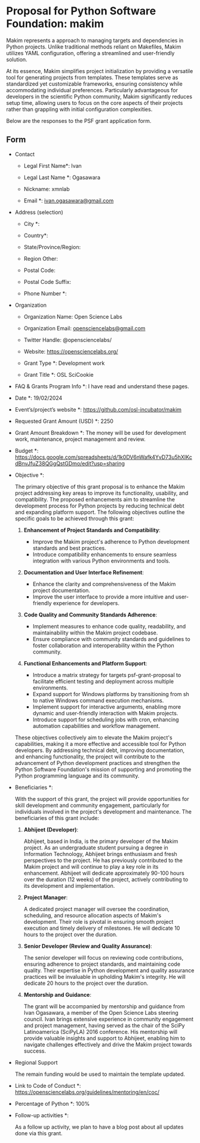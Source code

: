 # Proposal for Python Software Foundation: makim

Makim represents a approach to managing targets and dependencies in Python 
projects. Unlike traditional methods reliant on Makefiles, Makim 
utilizes YAML configuration, offering a streamlined and user-friendly solution.

At its essence, Makim simplifies project initialization by providing a 
versatile tool for generating projects from templates. These templates serve as 
standardized yet customizable frameworks, ensuring consistency while 
accommodating individual preferences. Particularly advantageous for developers 
in the scientific Python community, Makim significantly reduces setup time, 
allowing users to focus on the core aspects of their projects rather than 
grappling with initial configuration complexities.

Below are the responses to the PSF grant application form.

## Form

- Contact

   - Legal First Name*: Ivan

  - Legal Last Name *: Ogasawara

  - Nickname: xmnlab

  - Email *: ivan.ogasawara@gmail.com

- Address (selection)

  - City *:

  - Country*:

  - State/Province/Region:

  - Region Other:

  - Postal Code:

  - Postal Code Suffix:

  - Phone Number *:

- Organization
  
  - Organization Name: Open Science Labs

  - Organization Email: opensciencelabs@gmail.com

  - Twitter Handle: @opensciencelabs/

  - Website: https://opensciencelabs.org/

  - Grant Type *: Development work

  - Grant Title *: OSL SciCookie


- FAQ & Grants Program Info *: I have read and understand these pages.

- Date *: 19/02/2024

- Event’s/project’s website *: https://github.com/osl-incubator/makim

- Requested Grant Amount (USD) *: 2250

- Grant Amount Breakdown *: The money will be used for development work,
  maintenance, project management and review.

- Budget *: 
https://docs.google.com/spreadsheets/d/1k0DV6nWafk4YvD73u5hXIKcdBnvJfuZ38QGgQstGDmo/edit?usp=sharing

- Objective *:

  The primary objective of this grant proposal is to enhance the Makim project 
  addressing key areas to improve its functionality, usability, and 
  compatibility. The proposed enhancements aim to streamline the development 
  process for Python projects by reducing technical debt and expanding platform 
  support. The following objectives outline the specific goals to be achieved 
  through this grant:
      
  1. **Enhancement of Project Standards and Compatibility**:
        * Improve the Makim project's adherence to Python development standards 
        and best practices.
        * Introduce compatibility enhancements to ensure seamless integration 
        with various Python environments and tools.

  2. **Documentation and User Interface Refinement**:
        * Enhance the clarity and comprehensiveness of the Makim project 
        documentation.
        * Improve the user interface to provide a more intuitive and 
        user-friendly experience for developers.

  3. **Code Quality and Community Standards Adherence**:
        * Implement measures to enhance code quality, readability, and 
        maintainability within the Makim project codebase.
        * Ensure compliance with community standards and guidelines to foster 
        collaboration and interoperability within the Python community.

  4. **Functional Enhancements and Platform Support**:
        
        * Introduce a matrix strategy for targets psf-grant-proposal to 
        facilitate efficient testing and deployment across multiple 
        environments.
        * Expand support for Windows platforms by transitioning from sh to 
        native Windows command execution mechanisms.
        * Implement support for interactive arguments, enabling more dynamic 
        and user-friendly interaction with Makim projects.
        * Introduce support for scheduling jobs with cron, enhancing automation 
        capabilities and workflow management.

  These objectives collectively aim to elevate the Makim project's 
  capabilities, making it a more effective and accessible tool for Python 
  developers. By addressing technical debt, improving documentation, and 
  enhancing functionality, the project will contribute to the advancement of 
  Python development practices and strengthen the Python Software Foundation's 
  mission of supporting and promoting the Python programming language and its 
  community.

- Beneficiaries *:

  With the support of this grant, the project will provide opportunities for 
  skill development and community engagement, particularly for individuals 
  involved in the project's development and maintenance. The beneficiaries of 
  this grant include:

  1. **Abhijeet (Developer)**:

      Abhijeet, based in India, is the primary developer of the Makim 
      project.   As an undergraduate student pursuing a degree in Information 
      Technology, Abhijeet brings enthusiasm and fresh perspectives to the 
      project. He has previously contributed to the Makim project and will 
      continue to play a key role in its enhancement. Abhijeet will dedicate 
      approximately 90-100 hours over the duration (12 weeks) of the 
      project, actively contributing to its development and implementation.

  2. **Project Manager**:

      A dedicated project manager will oversee the coordination, scheduling, 
      and resource allocation aspects of Makim's development. Their role is 
      pivotal in ensuring smooth project execution and timely delivery of 
      milestones. He will dedicate 10 hours to the project over the duration.

  3. **Senior Developer (Review and Quality Assurance)**:

      The senior developer will focus on reviewing code contributions, 
      ensuring   adherence to project standards, and maintaining code quality. 
      Their expertise in Python development and quality assurance practices will be invaluable in upholding Makim's integrity. He will dedicate 20 hours to the project over the duration.

  3. **Mentorship and Guidance**:

      The grant will be accompanied by mentorship and guidance from Ivan 
      Ogasawara, a member of the Open Science Labs steering council. Ivan 
      brings extensive experience in community engagement and project 
      management, having served as the chair of the SciPy Latinoamerica 
      (SciPyLA) 2016 conference. His mentorship will provide valuable insights 
      and support to Abhijeet, enabling him to navigate challenges effectively 
      and drive the Makim project towards success.

- Regional Support

    The remain funding would be used to maintain the template updated.

- Link to Code of Conduct *:
  https://opensciencelabs.org/guidelines/mentoring/en/coc/

- Percentage of Python *: 100%

- Follow-up activities *:

    As a follow up activity, we plan to have a blog post about all updates done
    via this grant.
